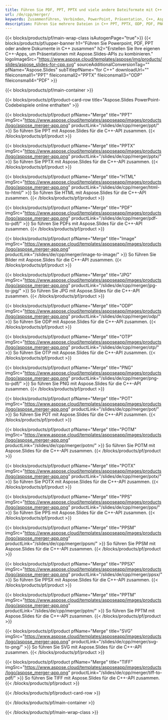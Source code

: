 ```yaml
---
title: Führen Sie PDF, PPT, PPTX und viele andere Dateiformate mit C++ zusammen
url: /de/cpp/merger/
keywords: Zusammenführen, Verbinden, PowerPoint, Präsentation, C++, Aspose
description: Führen Sie mehrere Dateien in C++ PPT, PPTX, ODP, PDF, PNG, JPG und vielen mehr zusammen.
---
```


{{< blocks/products/pf/main-wrap-class isAutogenPage="true">}}
{{< blocks/products/pf/upper-banner h1="Führen Sie Powerpoint, PDF, PPT oder andere Dokumente in C++ zusammen" h2="Erstellen Sie Ihre eigenen C++-Apps, um Präsentationen mit Aspose.Slides-APIs zu kombinieren." logoImageSrc="https://www.aspose.cloud/templates/aspose/img/products/slides/aspose_slides-for-cpp.svg" sourceAdditionalConversionTag="" pfName="Aspose.Slides" subTitlepfName="for C++" downloadUrl="" fileiconsmall1="PPT" fileiconsmall2="PPTX" fileiconsmall3="ODP" fileiconsmall4="PDF" >}}

{{< blocks/products/pf/main-container >}}

{{< blocks/products/pf/product-card-row title="Aspose.Slides PowerPoint-Codebeispiele online enthalten" >}}

{{< blocks/products/pf/product pfName="Merge" title="PPT" imgSrc="https://www.aspose.cloud/templates/asposeapp/images/products/logo/aspose_merger-app.png" productLink="/slides/de/cpp/merger/ppt/" >}}
So führen Sie PPT mit Aspose.Slides für die C++-API zusammen.
{{< /blocks/products/pf/product >}}

{{< blocks/products/pf/product pfName="Merge" title="PPTX" imgSrc="https://www.aspose.cloud/templates/asposeapp/images/products/logo/aspose_merger-app.png" productLink="/slides/de/cpp/merger/pptx/" >}}
So führen Sie PPTX mit Aspose.Slides für die C++-API zusammen.
{{< /blocks/products/pf/product >}}

{{< blocks/products/pf/product pfName="Merge" title="HTML" imgSrc="https://www.aspose.cloud/templates/asposeapp/images/products/logo/aspose_merger-app.png" productLink="/slides/de/cpp/merger/html-to-html/" >}}
So führen Sie HTML mit Aspose.Slides für die C++-API zusammen.
{{< /blocks/products/pf/product >}}

{{< blocks/products/pf/product pfName="Merge" title="PDF" imgSrc="https://www.aspose.cloud/templates/asposeapp/images/products/logo/aspose_merger-app.png" productLink="/slides/de/cpp/merger/pdf-to-pdf/" >}}
So führen Sie PDFs mit Aspose.Slides für die C++-API zusammen.
{{< /blocks/products/pf/product >}}

{{< blocks/products/pf/product pfName="Merge" title="Image" imgSrc="https://www.aspose.cloud/templates/asposeapp/images/products/logo/aspose_merger-app.png" productLink="/slides/de/cpp/merger/image-to-image/" >}}
So führen Sie Bilder mit Aspose.Slides für die C++-API zusammen.
{{< /blocks/products/pf/product >}}

{{< blocks/products/pf/product pfName="Merge" title="JPG" imgSrc="https://www.aspose.cloud/templates/asposeapp/images/products/logo/aspose_merger-app.png" productLink="/slides/de/cpp/merger/jpg-to-jpg/" >}}
So führen Sie JPG mit Aspose.Slides für die C++-API zusammen.
{{< /blocks/products/pf/product >}}

{{< blocks/products/pf/product pfName="Merge" title="ODP" imgSrc="https://www.aspose.cloud/templates/asposeapp/images/products/logo/aspose_merger-app.png" productLink="/slides/de/cpp/merger/odp/" >}}
So führen Sie ODP mit Aspose.Slides für die C++-API zusammen.
{{< /blocks/products/pf/product >}}

{{< blocks/products/pf/product pfName="Merge" title="OTP" imgSrc="https://www.aspose.cloud/templates/asposeapp/images/products/logo/aspose_merger-app.png" productLink="/slides/de/cpp/merger/otp/" >}}
So führen Sie OTP mit Aspose.Slides für die C++-API zusammen.
{{< /blocks/products/pf/product >}}

{{< blocks/products/pf/product pfName="Merge" title="PNG" imgSrc="https://www.aspose.cloud/templates/asposeapp/images/products/logo/aspose_merger-app.png" productLink="/slides/de/cpp/merger/png-to-pdf/" >}}
So führen Sie PNG mit Aspose.Slides für die C++-API zusammen.
{{< /blocks/products/pf/product >}}

{{< blocks/products/pf/product pfName="Merge" title="POT" imgSrc="https://www.aspose.cloud/templates/asposeapp/images/products/logo/aspose_merger-app.png" productLink="/slides/de/cpp/merger/pot/" >}}
So führen Sie POT mit Aspose.Slides für die C++-API zusammen.
{{< /blocks/products/pf/product >}}

{{< blocks/products/pf/product pfName="Merge" title="POTM" imgSrc="https://www.aspose.cloud/templates/asposeapp/images/products/logo/aspose_merger-app.png" productLink="/slides/de/cpp/merger/potm/" >}}
So führen Sie POTM mit Aspose.Slides für die C++-API zusammen.
{{< /blocks/products/pf/product >}}

{{< blocks/products/pf/product pfName="Merge" title="POTX" imgSrc="https://www.aspose.cloud/templates/asposeapp/images/products/logo/aspose_merger-app.png" productLink="/slides/de/cpp/merger/potx/" >}}
So führen Sie POTX mit Aspose.Slides für die C++-API zusammen.
{{< /blocks/products/pf/product >}}

{{< blocks/products/pf/product pfName="Merge" title="PPS" imgSrc="https://www.aspose.cloud/templates/asposeapp/images/products/logo/aspose_merger-app.png" productLink="/slides/de/cpp/merger/pps/" >}}
So führen Sie PPS mit Aspose.Slides für die C++-API zusammen.
{{< /blocks/products/pf/product >}}

{{< blocks/products/pf/product pfName="Merge" title="PPSM" imgSrc="https://www.aspose.cloud/templates/asposeapp/images/products/logo/aspose_merger-app.png" productLink="/slides/de/cpp/merger/ppsm/" >}}
So führen Sie PPSM mit Aspose.Slides für die C++-API zusammen.
{{< /blocks/products/pf/product >}}

{{< blocks/products/pf/product pfName="Merge" title="PPSX" imgSrc="https://www.aspose.cloud/templates/asposeapp/images/products/logo/aspose_merger-app.png" productLink="/slides/de/cpp/merger/ppsx/" >}}
So führen Sie PPSX mit Aspose.Slides für die C++-API zusammen.
{{< /blocks/products/pf/product >}}

{{< blocks/products/pf/product pfName="Merge" title="PPTM" imgSrc="https://www.aspose.cloud/templates/asposeapp/images/products/logo/aspose_merger-app.png" productLink="/slides/de/cpp/merger/pptm/" >}}
So führen Sie PPTM mit Aspose.Slides für die C++-API zusammen.
{{< /blocks/products/pf/product >}}

{{< blocks/products/pf/product pfName="Merge" title="SVG" imgSrc="https://www.aspose.cloud/templates/asposeapp/images/products/logo/aspose_merger-app.png" productLink="/slides/de/cpp/merger/svg-to-png/" >}}
So führen Sie SVG mit Aspose.Slides für die C++-API zusammen.
{{< /blocks/products/pf/product >}}

{{< blocks/products/pf/product pfName="Merge" title="TIFF" imgSrc="https://www.aspose.cloud/templates/asposeapp/images/products/logo/aspose_merger-app.png" productLink="/slides/de/cpp/merger/tiff-to-pdf/" >}}
So führen Sie TIFF mit Aspose.Slides für die C++-API zusammen.
{{< /blocks/products/pf/product >}}


{{< /blocks/products/pf/product-card-row >}}

{{< /blocks/products/pf/main-container >}}
    
{{< /blocks/products/pf/main-wrap-class >}}